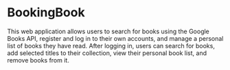 # BookingBook
This web application allows users to search for books using the Google Books API, register and log in to their own accounts, and manage a personal list of books they have read. After logging in, users can search for books, add selected titles to their collection, view their personal book list, and remove books from it. 
